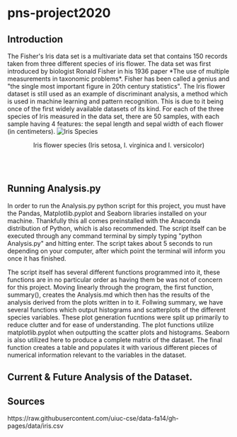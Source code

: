 # pns-project2020

<h2> Introduction </h2>
The Fisher's Iris data set is a multivariate data set that contains 150 records taken from three different species of iris flower. The data set was first introduced by biologist Ronald Fisher in his 1936 paper *The use of multiple measurements in taxonomic problems*. Fisher has been called a genius and "the single most important figure in 20th century statistics". The Iris flower dataset is still used as an example of discriminant analysis, a method which is used in machine learning and pattern recognition. This is due to it being once of the first widely available datasets of its kind. For each of the three species of Iris measured in the data set, there are 50 samples, with each sample having 4 features: the sepal length and sepal width of each flower (in centimeters). 

<img src="https://thegoodpython.com/assets/images/iris-species.png" alt="Iris Species">

<p align="center">Iris flower species (Iris setosa, I. virginica and I. versicolor)</p>

<br>
<br>
<h2> Running Analysis.py </h2>

In order to run the Analysis.py python script for this project, you must have the Pandas, Matplotlib.pyplot and Seaborn libraries installed on your machine. Thankfully this all comes preinstalled with the Anaconda distribution of Python, which is also recommended. The script itself can be executed through any command terminal by simply typing "python Analysis.py" and hitting enter. The script takes 
about 5 seconds to run depending on your computer, after which point the terminal will inform you once it has finished. 


The script itself has several different functions programmed into it, these functions are in no particular order as having them be was not of concern for this project. Moving linearly through the program, the first function, summary(), creates the Analysis.md which then has the results of the analysis derived from the plots written in to it. Follwing summary, we have several functions which output histograms and scatterplots of the different species variables. These plot generation fucntions were split up primarily to reduce clutter and for ease of understanding. The plot functions utilize matplotlib.pyplot when outputting the scatter plots and histograms. Seaborn is also utilized here to produce a complete matrix of the dataset. The final function creates a table and populates it with various different pieces of numerical information relevant to the variables in the dataset. 


<h2>Current & Future Analysis of the Dataset.</h2>




<h2> Sources </h2>
https://raw.githubusercontent.com/uiuc-cse/data-fa14/gh-pages/data/iris.csv

